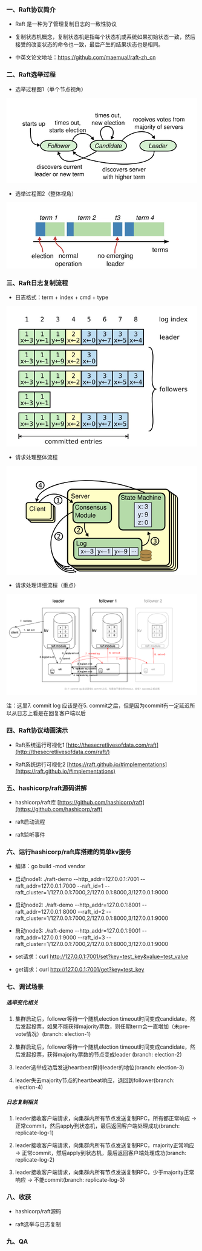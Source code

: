 ### 一、Raft协议简介

* Raft 是一种为了管理复制日志的一致性协议

* 复制状态机概念，复制状态机是指每个状态机或系统如果初始状态一致，然后接受的改变状态的命令也一致，最后产生的结果状态也是相同。

* 中英文论文地址：https://github.com/maemual/raft-zh_cn


### 二、Raft选举过程

* 选举过程图1（单个节点视角）

![选举流程](./image/election.png)

* 选举过程图2（整体视角）

![选举流程2](./image/election_timeout.jpeg)

### 三、Raft日志复制流程

* 日志格式：term + index + cmd + type

![日志流程](./image/log_replicate.jpg)

* 请求处理整体流程

![日志流程](./image/machine_state.png)

* 请求处理详细流程（重点）

![日志流程](./image/request_process.png)

注：这里7. commit log 应该是在5. commit之后，但是因为commit有一定延迟所以从日志上看是在回复客户端以后

### 四、Raft协议动画演示

* Raft系统运行可视化1 [http://thesecretlivesofdata.com/raft](http://thesecretlivesofdata.com/raft/)

* Raft系统运行可视化2 [https://raft.github.io/#implementations](https://raft.github.io/#implementations)

### 五、hashicorp/raft源码讲解

* hashicorp/raft库 [https://github.com/hashicorp/raft](https://github.com/hashicorp/raft)

* raft启动流程

* raft监听事件

### 六、运行hashicorp/raft库搭建的简单kv服务

* 编译：go build -mod vendor

* 启动node1: ./raft-demo --http_addr=127.0.0.1:7001 --raft_addr=127.0.0.1:7000 --raft_id=1 --raft_cluster=1/127.0.0.1:7000,2/127.0.0.1:8000,3/127.0.0.1:9000

* 启动node2: ./raft-demo --http_addr=127.0.0.1:8001 --raft_addr=127.0.0.1:8000 --raft_id=2 --raft_cluster=1/127.0.0.1:7000,2/127.0.0.1:8000,3/127.0.0.1:9000

* 启动node3: ./raft-demo --http_addr=127.0.0.1:9001 --raft_addr=127.0.0.1:9000 --raft_id=3 --raft_cluster=1/127.0.0.1:7000,2/127.0.0.1:8000,3/127.0.0.1:9000

* set请求：curl http://127.0.0.1:7001/set?key=test_key&value=test_value

* get请求：curl http://127.0.0.1:7001/get?key=test_key

### 七、调试场景

##### 选举变化相关

1. 集群启动后，follower等待一个随机election timeout时间变成candidate，然后发起投票，如果不能获得majority票数，则任期term会一直增加（未pre-vote情况）(branch: election-1)

2. 集群启动后，follower等待一个随机election timeout时间变成candidate，然后发起投票，获得majority票数的节点变成leader (branch: election-2)

3. leader选举成功后发送heartbeat保持leader的地位(branch: election-3)

4. leader失去majority节点的heartbeat响应，退回到follower(branch: election-4)

##### 日志复制相关

1. leader接收客户端请求，向集群内所有节点发送复制RPC，所有都正常响应 -> 正常commit，然后apply到状态机，最后返回客户端处理成功(branch: replicate-log-1)

2. leader接收客户端请求，向集群内所有节点发送复制RPC，majority正常响应 -> 正常commit，然后apply到状态机，最后返回客户端处理成功(branch: replicate-log-2)

3. leader接收客户端请求，向集群内所有节点发送复制RPC，少于majority正常响应 -> 不能commit(branch: replicate-log-3)

### 八、收获

* hashicorp/raft源码

* raft选举与日志复制

### 九、QA
